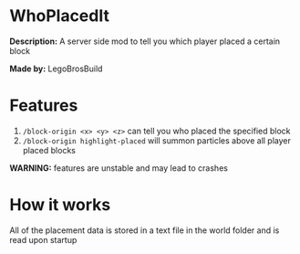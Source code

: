 # WhoPlacedIt

**Description:** A server side mod to tell you which player placed a certain block 

**Made by:** LegoBrosBuild

# Features 
1. `/block-origin <x> <y> <z>` can tell you who placed the specified block
2. `/block-origin highlight-placed` will summon particles above all player placed blocks

**WARNING:** features are unstable and may lead to crashes

# How it works
All of the placement data is stored in a text file in the world folder and is read upon startup
